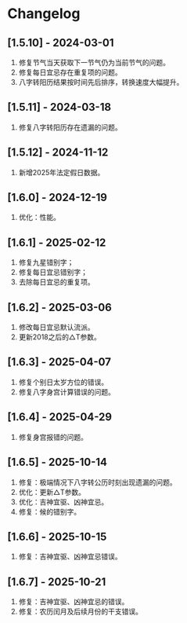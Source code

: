 # Changelog


## [1.5.10] - 2024-03-01
1. 修复节气当天获取下一节气仍为当前节气的问题。
2. 修复每日宜忌存在重复项的问题。
3. 八字转阳历结果按时间先后排序，转换速度大幅提升。

## [1.5.11] - 2024-03-18
1. 修复八字转阳历存在遗漏的问题。

## [1.5.12] - 2024-11-12
1. 新增2025年法定假日数据。

## [1.6.0] - 2024-12-19
1. 优化：性能。

## [1.6.1] - 2025-02-12
1. 修复九星错别字；
2. 修复每日宜忌错别字；
3. 去除每日宜忌的重复项。

## [1.6.2] - 2025-03-06
1. 修改每日宜忌默认流派。
2. 更新2018之后的△T参数。

## [1.6.3] - 2025-04-07
1. 修复个别日太岁方位的错误。
2. 修复八字身宫计算错误的问题。

## [1.6.4] - 2025-04-29
1. 修复身宫报错的问题。

## [1.6.5] - 2025-10-14
1. 修复：极端情况下八字转公历时刻出现遗漏的问题。
2. 优化：更新△T参数。
3. 优化：吉神宜驱、凶神宜忌。
4. 修复：候的错别字。

## [1.6.6] - 2025-10-15
1. 修复：吉神宜驱、凶神宜忌错误。

## [1.6.7] - 2025-10-21
1. 修复：吉神宜驱、凶神宜忌的错误。
2. 修复：农历闰月及后续月份的干支错误。
